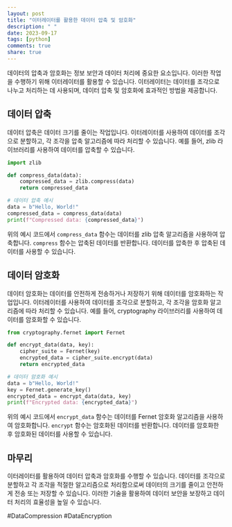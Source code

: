 ```yaml
---
layout: post
title: "이터레이터를 활용한 데이터 압축 및 암호화"
description: " "
date: 2023-09-17
tags: [python]
comments: true
share: true
---
```


데이터의 압축과 암호화는 정보 보안과 데이터 처리에 중요한 요소입니다. 이러한 작업을 수행하기 위해 이터레이터를 활용할 수 있습니다. 이터레이터는 데이터를 조각으로 나누고 처리하는 데 사용되며, 데이터 압축 및 암호화에 효과적인 방법을 제공합니다.

## 데이터 압축

데이터 압축은 데이터 크기를 줄이는 작업입니다. 이터레이터를 사용하여 데이터를 조각으로 분할하고, 각 조각을 압축 알고리즘에 따라 처리할 수 있습니다. 예를 들어, zlib 라이브러리를 사용하여 데이터를 압축할 수 있습니다.

```python
import zlib

def compress_data(data):
    compressed_data = zlib.compress(data)
    return compressed_data

# 데이터 압축 예시
data = b"Hello, World!"
compressed_data = compress_data(data)
print(f"Compressed data: {compressed_data}")
```

위의 예시 코드에서 `compress_data` 함수는 데이터를 zlib 압축 알고리즘을 사용하여 압축합니다. `compress` 함수는 압축된 데이터를 반환합니다. 데이터를 압축한 후 압축된 데이터를 사용할 수 있습니다.

## 데이터 암호화

데이터 암호화는 데이터를 안전하게 전송하거나 저장하기 위해 데이터를 암호화하는 작업입니다. 이터레이터를 사용하여 데이터를 조각으로 분할하고, 각 조각을 암호화 알고리즘에 따라 처리할 수 있습니다. 예를 들어, cryptography 라이브러리를 사용하여 데이터를 암호화할 수 있습니다.

```python
from cryptography.fernet import Fernet

def encrypt_data(data, key):
    cipher_suite = Fernet(key)
    encrypted_data = cipher_suite.encrypt(data)
    return encrypted_data

# 데이터 암호화 예시
data = b"Hello, World!"
key = Fernet.generate_key()
encrypted_data = encrypt_data(data, key)
print(f"Encrypted data: {encrypted_data}")
```

위의 예시 코드에서 `encrypt_data` 함수는 데이터를 Fernet 암호화 알고리즘을 사용하여 암호화합니다. `encrypt` 함수는 암호화된 데이터를 반환합니다. 데이터를 암호화한 후 암호화된 데이터를 사용할 수 있습니다.

## 마무리

이터레이터를 활용하여 데이터 압축과 암호화를 수행할 수 있습니다. 데이터를 조각으로 분할하고 각 조각을 적절한 알고리즘으로 처리함으로써 데이터의 크기를 줄이고 안전하게 전송 또는 저장할 수 있습니다. 이러한 기술을 활용하여 데이터 보안을 보장하고 데이터 처리의 효율성을 높일 수 있습니다.

#DataCompression #DataEncryption